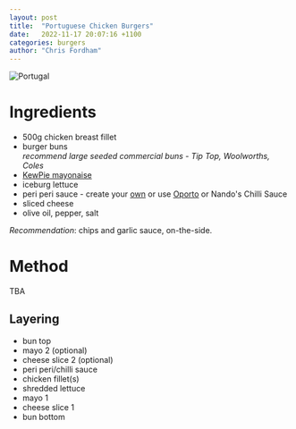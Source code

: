 ```yaml
---
layout: post
title:  "Portuguese Chicken Burgers"
date:   2022-11-17 20:07:16 +1100
categories: burgers
author: "Chris Fordham"
---
```


![Portugal](https://www.travelandleisure.com/thmb/t7LUbPYWRDe_itXi0c9mmS4OYMc=/1500x0/filters:no_upscale():max_bytes(150000):strip_icc()/TAL-header-azenhas-do-mar-portugal-PRTGREECE0922-1b53ba0a4b4c4eef999ae4190f7981cd.jpg)

# Ingredients

- 500g chicken breast fillet
- burger buns<br />
  <i>recommend large seeded commercial buns - Tip Top, Woolworths, Coles</i>
- [KewPie mayonaise](https://www.woolworths.com.au/shop/productdetails/250311/kewpie-japanese-mayonnaise)
- iceburg lettuce
- peri peri sauce - create your [own](https://www.chilipeppermadness.com/chili-pepper-recipes/sauces/peri-peri-sauce/) or use [Oporto](https://www.oporto.com.au/menu/sauces-25g-chilli/) or Nando's Chilli Sauce
- sliced cheese
- olive oil, pepper, salt

<i>Recommendation</i>: chips and garlic sauce, on-the-side.

# Method

TBA

## Layering

- bun top
- mayo 2 (optional)
- cheese slice 2 (optional)
- peri peri/chilli sauce
- chicken fillet(s)
- shredded lettuce
- mayo 1
- cheese slice 1
- bun bottom
